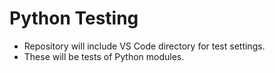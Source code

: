 # Python Testing

- Repository will include VS Code directory for test settings.
- These will be tests of Python modules.
